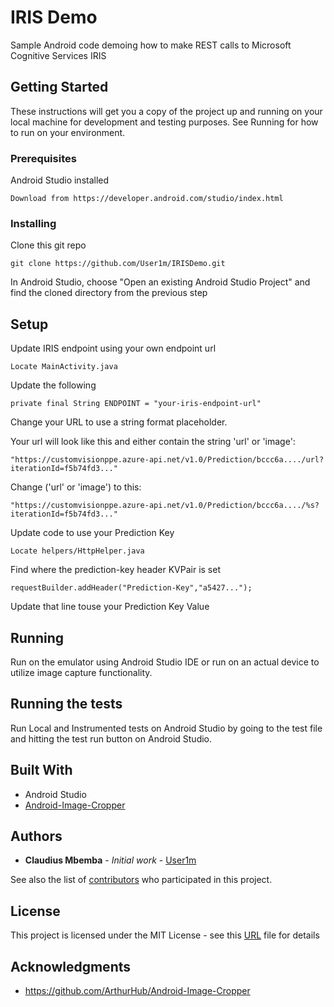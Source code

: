 # IRIS Demo

Sample Android code demoing how to make REST calls to Microsoft Cognitive Services IRIS

## Getting Started

These instructions will get you a copy of the project up and running on your local machine for development and testing purposes. See Running for how to run on your environment.

### Prerequisites

Android Studio installed

```
Download from https://developer.android.com/studio/index.html
```

### Installing

Clone this git repo

```
git clone https://github.com/User1m/IRISDemo.git
```

In Android Studio, choose "Open an existing Android Studio Project" and find the cloned directory from the previous step

## Setup

Update IRIS endpoint using your own endpoint url
```
Locate MainActivity.java
```

Update the following 
```
private final String ENDPOINT = "your-iris-endpoint-url"
```

Change your URL to use a string format placeholder.

Your url will look like this and either contain the string 'url' or 'image':
```
"https://customvisionppe.azure-api.net/v1.0/Prediction/bccc6a..../url?iterationId=f5b74fd3..."
```
Change ('url' or 'image') to this:
```
"https://customvisionppe.azure-api.net/v1.0/Prediction/bccc6a..../%s?iterationId=f5b74fd3..."
```

Update code to use your Prediction Key
```
Locate helpers/HttpHelper.java
```

Find where the prediction-key header KVPair is set
```
requestBuilder.addHeader("Prediction-Key","a5427...");
```

Update that line touse your Prediction Key Value

## Running

Run on the emulator using Android Studio IDE or run on an actual device to utilize image capture functionality.

## Running the tests

Run Local and Instrumented tests on Android Studio by going to the test file and hitting the test run button on Android Studio.

## Built With

* Android Studio
* [Android-Image-Cropper](https://github.com/ArthurHub/Android-Image-Cropper)

## Authors

* **Claudius Mbemba** - *Initial work* - [User1m](https://github.com/user1m)

See also the list of [contributors](https://github.com/User1m/IRISDemo/contributors) who participated in this project.

## License

This project is licensed under the MIT License - see this [URL](https://opensource.org/licenses/MIT) file for details

## Acknowledgments

* https://github.com/ArthurHub/Android-Image-Cropper
